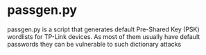 # passgen.py
passgen.py is a script that generates default Pre-Shared Key (PSK) wordlists for TP-Link devices. As most of them usually have default passwords they can be vulnerable to such dictionary attacks 
